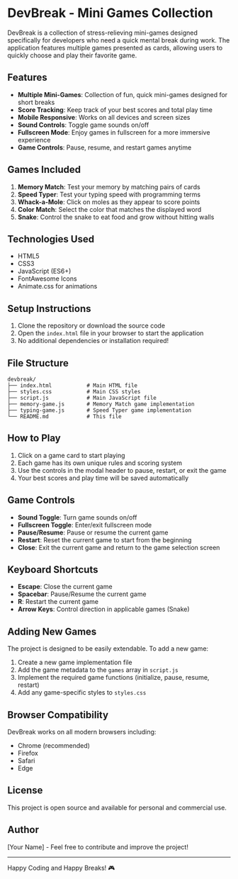 # DevBreak - Mini Games Collection

DevBreak is a collection of stress-relieving mini-games designed specifically for developers who need a quick mental break during work. The application features multiple games presented as cards, allowing users to quickly choose and play their favorite game.

## Features

- **Multiple Mini-Games**: Collection of fun, quick mini-games designed for short breaks
- **Score Tracking**: Keep track of your best scores and total play time
- **Mobile Responsive**: Works on all devices and screen sizes
- **Sound Controls**: Toggle game sounds on/off
- **Fullscreen Mode**: Enjoy games in fullscreen for a more immersive experience
- **Game Controls**: Pause, resume, and restart games anytime

## Games Included

1. **Memory Match**: Test your memory by matching pairs of cards
2. **Speed Typer**: Test your typing speed with programming terms
3. **Whack-a-Mole**: Click on moles as they appear to score points
4. **Color Match**: Select the color that matches the displayed word
5. **Snake**: Control the snake to eat food and grow without hitting walls

## Technologies Used

- HTML5
- CSS3
- JavaScript (ES6+)
- FontAwesome Icons
- Animate.css for animations

## Setup Instructions

1. Clone the repository or download the source code
2. Open the `index.html` file in your browser to start the application
3. No additional dependencies or installation required!

## File Structure

```
devbreak/
├── index.html           # Main HTML file
├── styles.css           # Main CSS styles
├── script.js            # Main JavaScript file
├── memory-game.js       # Memory Match game implementation
├── typing-game.js       # Speed Typer game implementation
└── README.md            # This file
```

## How to Play

1. Click on a game card to start playing
2. Each game has its own unique rules and scoring system
3. Use the controls in the modal header to pause, restart, or exit the game
4. Your best scores and play time will be saved automatically

## Game Controls

- **Sound Toggle**: Turn game sounds on/off
- **Fullscreen Toggle**: Enter/exit fullscreen mode
- **Pause/Resume**: Pause or resume the current game
- **Restart**: Reset the current game to start from the beginning
- **Close**: Exit the current game and return to the game selection screen

## Keyboard Shortcuts

- **Escape**: Close the current game
- **Spacebar**: Pause/Resume the current game
- **R**: Restart the current game
- **Arrow Keys**: Control direction in applicable games (Snake)

## Adding New Games

The project is designed to be easily extendable. To add a new game:

1. Create a new game implementation file
2. Add the game metadata to the `games` array in `script.js`
3. Implement the required game functions (initialize, pause, resume, restart)
4. Add any game-specific styles to `styles.css`

## Browser Compatibility

DevBreak works on all modern browsers including:
- Chrome (recommended)
- Firefox
- Safari
- Edge

## License

This project is open source and available for personal and commercial use.

## Author

[Your Name] - Feel free to contribute and improve the project!

---

Happy Coding and Happy Breaks! 🎮